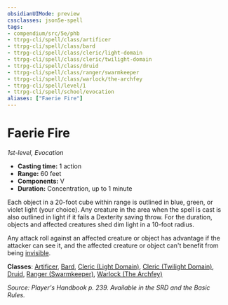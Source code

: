 ```yaml
---
obsidianUIMode: preview
cssclasses: json5e-spell
tags:
- compendium/src/5e/phb
- ttrpg-cli/spell/class/artificer
- ttrpg-cli/spell/class/bard
- ttrpg-cli/spell/class/cleric/light-domain
- ttrpg-cli/spell/class/cleric/twilight-domain
- ttrpg-cli/spell/class/druid
- ttrpg-cli/spell/class/ranger/swarmkeeper
- ttrpg-cli/spell/class/warlock/the-archfey
- ttrpg-cli/spell/level/1
- ttrpg-cli/spell/school/evocation
aliases: ["Faerie Fire"]
---
```

# Faerie Fire
*1st-level, Evocation*  

- **Casting time:** 1 action
- **Range:** 60 feet
- **Components:** V
- **Duration:** Concentration, up to 1 minute

Each object in a 20-foot cube within range is outlined in blue, green, or violet light (your choice). Any creature in the area when the spell is cast is also outlined in light if it fails a Dexterity saving throw. For the duration, objects and affected creatures shed dim light in a 10-foot radius.

Any attack roll against an affected creature or object has advantage if the attacker can see it, and the affected creature or object can't benefit from being [invisible](/compendium/rules/conditions.md#invisible).

**Classes**: [Artificer](compendium/classes/artificer-tce.md), [Bard](compendium/classes/bard.md), [Cleric (Light Domain)](compendium/classes/cleric-light-domain.md), [Cleric (Twilight Domain)](compendium/classes/cleric-twilight-domain-tce.md), [Druid](compendium/classes/druid.md), [Ranger (Swarmkeeper)](compendium/classes/ranger-swarmkeeper-tce.md), [Warlock (The Archfey)](compendium/classes/warlock-the-archfey.md)

*Source: Player's Handbook p. 239. Available in the SRD and the Basic Rules.*